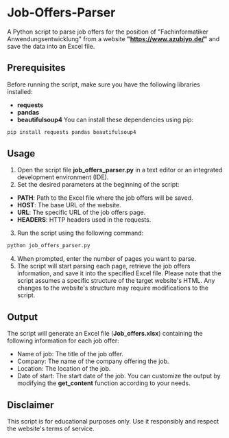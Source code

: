 # Job-Offers-Parser
A Python script to parse job offers for the position of "Fachinformatiker Anwendungsentwicklung" from a website **"https://www.azubiyo.de/"** and save the data into an Excel file.

## Prerequisites
Before running the script, make sure you have the following libraries installed:

* **requests**
* **pandas**
* **beautifulsoup4**
You can install these dependencies using pip:

```python
pip install requests pandas beautifulsoup4
```

## Usage
1. Open the script file **job_offers_parser.py** in a text editor or an integrated development environment (IDE).
2. Set the desired parameters at the beginning of the script:
  * **PATH**: Path to the Excel file where the job offers will be saved.
  * **HOST**: The base URL of the website.
  * **URL**: The specific URL of the job offers page.
  * **HEADERS**: HTTP headers used in the requests.
3. Run the script using the following command:

```python
python job_offers_parser.py
```

4. When prompted, enter the number of pages you want to parse.
5. The script will start parsing each page, retrieve the job offers information, and save it into the specified Excel file.
Please note that the script assumes a specific structure of the target website's HTML. Any changes to the website's structure may require modifications to the script.

## Output
The script will generate an Excel file (**Job_offers.xlsx**) containing the following information for each job offer:

* Name of job: The title of the job offer.
* Company: The name of the company offering the job.
* Location: The location of the job.
* Date of start: The start date of the job.
You can customize the output by modifying the **get_content** function according to your needs.

## Disclaimer
This script is for educational purposes only. Use it responsibly and respect the website's terms of service.

